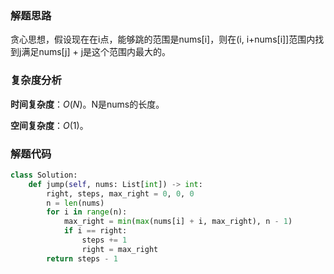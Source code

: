 ### 解题思路
贪心思想，假设现在在i点，能够跳的范围是nums[i]，则在(i, i+nums[i]]范围内找到j满足nums[j] + j是这个范围内最大的。
### 复杂度分析
**时间复杂度**：$O(N)$。N是nums的长度。

**空间复杂度**：$O(1)$。
### 解题代码
```python
class Solution:
    def jump(self, nums: List[int]) -> int:
        right, steps, max_right = 0, 0, 0
        n = len(nums)
        for i in range(n):
            max_right = min(max(nums[i] + i, max_right), n - 1)
            if i == right:
                steps += 1
                right = max_right
        return steps - 1
```